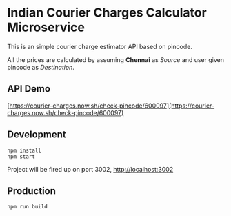 # Indian Courier Charges Calculator Microservice

This is an simple courier charge estimator API based on pincode.

All the prices are calculated by assuming **Chennai** as _Source_ and user given pincode as _Destination_.

## API Demo

[https://courier-charges.now.sh/check-pincode/600097](https://courier-charges.now.sh/check-pincode/600097)

## Development

```
npm install
npm start
```

Project will be fired up on port 3002, [http://localhost:3002](http://localhost:3002)

## Production

```
npm run build
```
